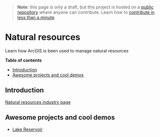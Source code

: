 > **Note**: this page is only a draft, but this project is hosted on a [public repository](https://github.com/hhkaos/awesome-arcgis) where anyone can contribute. Learn how to [contribute in less than a minute](https://github.com/hhkaos/awesome-arcgis/blob/master/CONTRIBUTING.md#contributions).

# Natural resources

Learn how ArcGIS is been used to manage natural resources

<!-- START doctoc generated TOC please keep comment here to allow auto update -->
<!-- DON'T EDIT THIS SECTION, INSTEAD RE-RUN doctoc TO UPDATE -->
**Table of contents**

- [Introduction](#introduction)
- [Awesome projects and cool demos](#awesome-projects-and-cool-demos)

<!-- END doctoc generated TOC please keep comment here to allow auto update -->

## Introduction

[Natural resources industry page](https://www.esri.com/en-us/industries/natural-resources/overview)

## Awesome projects and cool demos

* [Lake Reservoir](https://maps.esri.com/jg/LakeReservoir/index.html)
